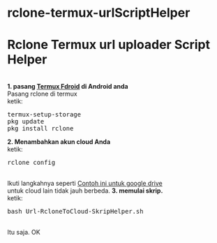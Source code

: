 # rclone-termux-urlScriptHelper
<h1>Rclone Termux url uploader Script Helper</h1><br/>
<b>1. pasang <a href="https://f-droid.org/packages/com.termux/">Termux Fdroid</a> di Android anda</b><br/>Pasang rclone di termux<br/>ketik:<pre>termux-setup-storage
pkg update
pkg install rclone</pre>
<b>2. Menambahkan akun cloud Anda</b><br/>
ketik: <pre>rclone config</pre><br/>
Ikuti langkahnya seperti <a href="https://rclone.org/drive/">Contoh ini untuk google drive</a><br/>untuk cloud lain tidak jauh berbeda.
<b>3. memulai skrip.</b><br/>
ketik: <pre>bash Url-RcloneToCloud-SkripHelper.sh</pre><br/>
Itu saja. OK
